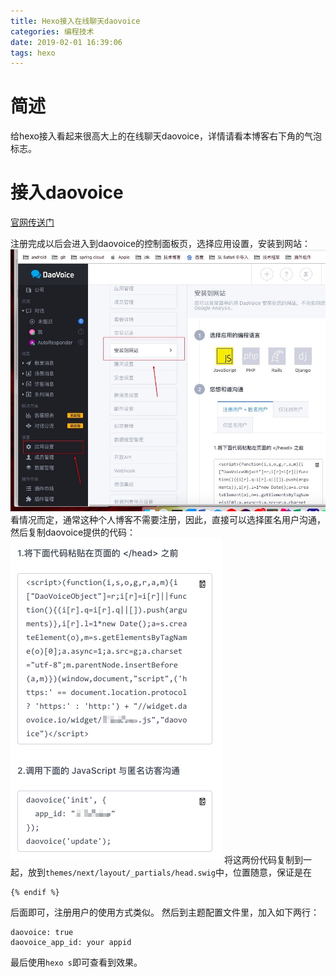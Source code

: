 ```yaml
---
title: Hexo接入在线聊天daovoice
categories: 编程技术
date: 2019-02-01 16:39:06
tags: hexo
---
```


# 简述

给hexo接入看起来很高大上的在线聊天daovoice，详情请看本博客右下角的气泡标志。

<!-- more -->

# 接入daovoice

[官网传送门](http://www.daovoice.io/)

注册完成以后会进入到daovoice的控制面板页，选择应用设置，安装到网站：
![](hexo接入在线聊天daovoice/1549010634191.jpg)
看情况而定，通常这种个人博客不需要注册，因此，直接可以选择匿名用户沟通，然后复制daovoice提供的代码：
![](hexo接入在线聊天daovoice/Snipaste_2019-02-01_16-48-08.png)
将这两份代码复制到一起，放到`themes/next/layout/_partials/head.swig`中，位置随意，保证是在

    {% endif %}

后面即可，注册用户的使用方式类似。
然后到主题配置文件里，加入如下两行：

    daovoice: true
    daovoice_app_id: your appid

最后使用`hexo s`即可查看到效果。

